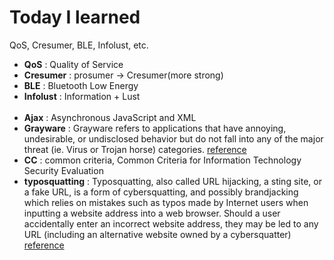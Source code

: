 # Today I learned
QoS, Cresumer, BLE, Infolust, etc.

- **QoS** : Quality of Service
- **Cresumer** : prosumer -> Cresumer(more strong)
- **BLE** : Bluetooth Low Energy
- **Infolust** : Information + Lust<br><br>
- **Ajax** : Asynchronous JavaScript and XML
- **Grayware** :  Grayware refers to applications that have annoying, undesirable, or undisclosed behavior but do not fall into any of the major threat (ie. Virus or Trojan horse) categories. [reference](https://www.trendmicro.com/vinfo/us/security/definition/grayware)
- **CC** : common criteria, Common Criteria for Information Technology Security Evaluation
- **typosquatting** : Typosquatting, also called URL hijacking, a sting site, or a fake URL, is a form of cybersquatting, and possibly brandjacking which relies on mistakes such as typos made by Internet users when inputting a website address into a web browser. Should a user accidentally enter an incorrect website address, they may be led to any URL (including an alternative website owned by a cybersquatter) [reference](https://en.wikipedia.org/wiki/Typosquatting)
